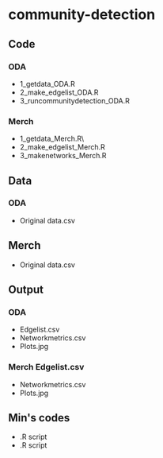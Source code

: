 # community-detection

## Code

### ODA

-   1_getdata_ODA.R
-   2_make_edgelist_ODA.R
-   3_runcommunitydetection_ODA.R

### Merch

-   1_getdata_Merch.R\
-   2_make_edgelist_Merch.R
-   3_makenetworks_Merch.R

## Data

### ODA

-   Original data.csv

## Merch

-   Original data.csv

## Output

### ODA

-   Edgelist.csv
-   Networkmetrics.csv
-   Plots.jpg

### Merch Edgelist.csv

-   Networkmetrics.csv
-   Plots.jpg

## Min's codes

-   .R script
-   .R script
